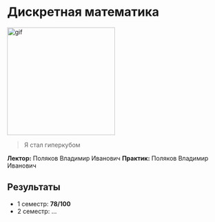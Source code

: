 # Дискретная математика

<img alt="gif" src="https://media1.tenor.com/m/B2PuA1JkfrYAAAAC/huh-the-quintessential-quintuplets.gif" height="250">

> Я стал гиперкубом

**Лектор:**  Поляков Владимир Иванович
**Практик:**  Поляков Владимир Иванович

## Результаты

- 1 семестр: **78/100**
- 2 семестр: ...
